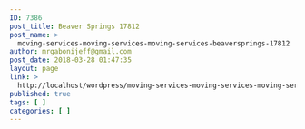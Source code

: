 ```yaml
---
ID: 7386
post_title: Beaver Springs 17812
post_name: >
  moving-services-moving-services-moving-services-beaversprings-17812
author: mrgabonijeff@gmail.com
post_date: 2018-03-28 01:47:35
layout: page
link: >
  http://localhost/wordpress/moving-services-moving-services-moving-services-beaversprings-17812/
published: true
tags: [ ]
categories: [ ]
---
```

